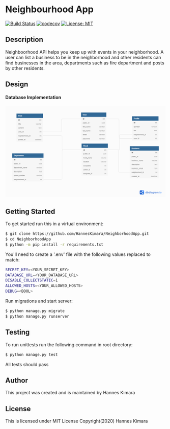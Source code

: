 # Neighbourhood App

[![Build Status](https://travis-ci.com/HannesKimara/NeighborhoodApp.svg?branch=master)](https://travis-ci.com/HannesKimara/NeighborhoodApp)
[![codecov](https://codecov.io/gh/HannesKimara/NeighborhoodApp/branch/master/graph/badge.svg)](https://codecov.io/gh/HannesKimara/NeighborhoodApp)
[![License: MIT](https://img.shields.io/badge/License-MIT-yellow.svg)](https://opensource.org/licenses/MIT)

## Description
Neighboorhood API helps you keep up with events in your neighborhood. A user can list a business to be in the neighborhood and other residents can find businesses in the area, departments such as fire department and posts by other residents.

## Design
#### Database Implementation
![Entity Relation Diagram](docs/images/HoodAPI.png)

## Getting Started
To get started run this in a virtual environment:
```bash
$ git clone https://github.com/HannesKimara/NeighborhoodApp.git
$ cd NeighborhoodApp
$ python -m pip install -r requirements.txt
```

You'll need to create a '.env' file with the following values replaced to match:
```bash
SECRET_KEY=<YOUR_SECRET_KEY>
DATABASE_URL=<YOUR_DATABASE_URL>
DISABLE_COLLECTSTATIC=1
ALLOWED_HOSTS=<YOUR_ALLOWED_HOSTS>
DEBUG=<BOOL>
```

Run migrations and start server:
```bash
$ python manage.py migrate
$ python manage.py runserver
```

## Testing
To run unittests run the following command in root directory:
```bash
$ python manage.py test
```
All tests should pass

## Author
This project was created and is maintained by Hannes Kimara

## License
This is licensed under MIT License Copyright(2020) Hannes Kimara
